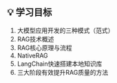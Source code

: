 ## 💡 学习目标

1. 大模型应用开发的三种模式（范式）
2. RAG技术概述
3. RAG核心原理与流程
4. NativeRAG
5. LangChain快速搭建本地知识库
6. 三大阶段有效提升RAG质量的方法
